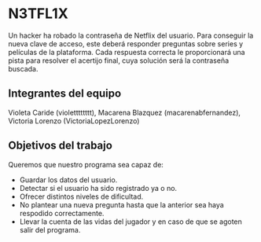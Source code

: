 # N3TFL1X

Un hacker ha robado la contraseña de Netflix del usuario. Para conseguir la nueva clave de acceso, este deberá responder preguntas sobre series y películas de la plataforma. Cada respuesta correcta le proporcionará una pista para resolver el acertijo final, cuya solución será la contraseña buscada.

## Integrantes del equipo

Violeta Caride (violetttttttt), Macarena Blazquez (macarenabfernandez), Victoria Lorenzo (VictoriaLopezLorenzo) 

## Objetivos del trabajo
 
Queremos que nuestro programa sea capaz de:
 - Guardar los datos del usuario.
 - Detectar si el usuario ha sido registrado ya o no.
 - Ofrecer distintos niveles de dificultad.
 - No plantear una nueva pregunta hasta que la anterior sea haya respodido correctamente.
 - Llevar la cuenta de las vidas del jugador y en caso de que se agoten salir del programa.
 
